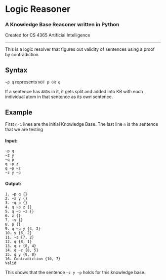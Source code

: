 # Logic Reasoner

### A Knowledge Base Reasoner written in Python

Created for CS 4365 Artificial Intelligence

---

This is a logic resolver that figures out validity of sentences using a proof by contradiction. 

## Syntax

`~p q` represents `NOT p OR q`

If a sentence has `AND`s in it, it gets split and added into KB with each individual atom in that sentence as its own sentence.  

## Example

First `n-1` lines are the initial Knowledge Base.
The last line `n` is the sentence that we are testing

#### Input: 
```text
~p q
~z y
~q p
q ~p z
q ~p ~z
~z y ~p   
```

#### Output:
```text
1. ~p q {}
2. ~z y {}
3. ~q p {}
4. q ~p z {}
5. q ~p ~z {}
6. z {}
7. ~y {}
8. p {}
9. q ~p y {4, 2}
10. y {6, 2}
11. ~z {7, 2}
12. q {8, 1}
13. q z {8, 4}
14. q ~z {8, 5}
15. q y {9, 8}
16. Contradiction {10, 7}
Valid
```

This shows that the sentence `~z y ~p` holds for this knowledge base.
